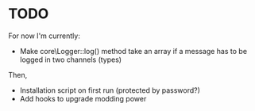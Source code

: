 # TODO

For now I'm currently:
- Make core\Logger::log() method take an array if a message has to be logged in two channels (types)

Then,
- Installation script on first run (protected by password?)
- Add hooks to upgrade modding power
